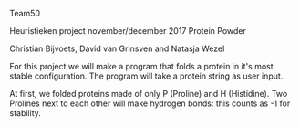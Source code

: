 Team50

Heuristieken project november/december 2017
Protein Powder

Christian Bijvoets, David van Grinsven and Natasja Wezel

For this project we will make a program that folds a protein in it's most stable configuration. The program will take a protein string as user input. 

At first, we folded proteins made of only P (Proline) and H (Histidine). Two Prolines next to each other will make hydrogen bonds: this counts as -1 for stability. 
